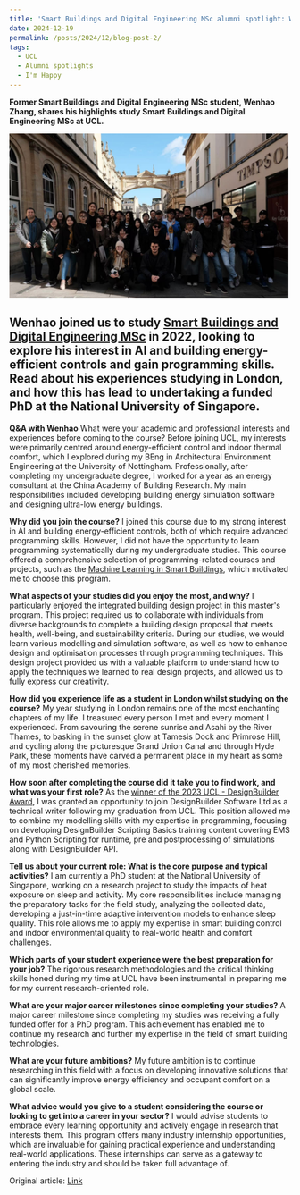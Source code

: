 ```yaml
---
title: 'Smart Buildings and Digital Engineering MSc alumni spotlight: Wenhao Zhang'
date: 2024-12-19
permalink: /posts/2024/12/blog-post-2/
tags:
  - UCL
  - Alumni spotlights
  - I'm Happy
---
```


**Former Smart Buildings and Digital Engineering MSc student, Wenhao Zhang, shares his highlights study Smart Buildings and Digital Engineering MSc at UCL.**

<img src="/images/uclalumnispotlights.jpg" alt="alumni spotlights" width="500">

Wenhao joined us to study [Smart Buildings and Digital Engineering MSc](https://www.ucl.ac.uk/prospective-students/graduate/taught-degrees/smart-buildings-and-digital-engineering-msc) in 2022, looking to explore his interest in AI and building energy-efficient controls and gain programming skills. Read about his experiences studying in London, and how this has lead to undertaking a funded PhD at the National University of Singapore.
------
**Q&A with Wenhao**
What were your academic and professional interests and experiences before coming to the course?
Before joining UCL, my interests were primarily centred around energy-efficient control and indoor thermal comfort, which I explored during my BEng in Architectural Environment Engineering at the University of Nottingham. Professionally, after completing my undergraduate degree, I worked for a year as an energy consultant at the China Academy of Building Research. My main responsibilities included developing building energy simulation software and designing ultra-low energy buildings.

**Why did you join the course?**
I joined this course due to my strong interest in AI and building energy-efficient controls, both of which require advanced programming skills. However, I did not have the opportunity to learn programming systematically during my undergraduate studies. This course offered a comprehensive selection of programming-related courses and projects, such as the [Machine Learning in Smart Buildings](https://www.ucl.ac.uk/module-catalogue/modules/machine-learning-in-smart-buildings-BENV0119), which motivated me to choose this program.

**What aspects of your studies did you enjoy the most, and why?**
I particularly enjoyed the integrated building design project in this master's program. This project required us to collaborate with individuals from diverse backgrounds to complete a building design proposal that meets health, well-being, and sustainability criteria. During our studies, we would learn various modelling and simulation software, as well as how to enhance design and optimisation processes through programming techniques. This design project provided us with a valuable platform to understand how to apply the techniques we learned to real design projects, and allowed us to fully express our creativity. 

**How did you experience life as a student in London whilst studying on the course?**
My year studying in London remains one of the most enchanting chapters of my life.  I treasured every person I met and every moment I experienced. From savouring the serene sunrise and Asahi by the River Thames, to basking in the sunset glow at Tamesis Dock and Primrose Hill, and cycling along the picturesque Grand Union Canal and through Hyde Park, these moments have carved a permanent place in my heart as some of my most cherished memories.

**How soon after completing the course did it take you to find work, and what was your first role?**
As the [winner of the 2023 UCL - DesignBuilder Award](https://www.ucl.ac.uk/bartlett/environmental-design/news/2023/jun/designbuilder-award-honours-smart-buildings-and-digital-engineering-msc-students), I was granted an opportunity to join DesignBuilder Software Ltd as a technical writer following my graduation from UCL. This position allowed me to combine my modelling skills with my expertise in programming, focusing on developing DesignBuilder Scripting Basics training content covering EMS and Python Scripting for runtime, pre and postprocessing of simulations along with DesignBuilder API.

**Tell us about your current role: What is the core purpose and typical activities?**
I am currently a PhD student at the National University of Singapore, working on a research project to study the impacts of heat exposure on sleep and activity. My core responsibilities include managing the preparatory tasks for the field study, analyzing the collected data, developing a just-in-time adaptive intervention models to enhance sleep quality. This role allows me to apply my expertise in smart building control and indoor environmental quality to real-world health and comfort challenges.

**Which parts of your student experience were the best preparation for your job?**
The rigorous research methodologies and the critical thinking skills honed during my time at UCL have been instrumental in preparing me for my current research-oriented role.

**What are your major career milestones since completing your studies?**
A major career milestone since completing my studies was receiving a fully funded offer for a PhD program. This achievement has enabled me to continue my research and further my expertise in the field of smart building technologies.

**What are your future ambitions?**
My future ambition is to continue researching in this field with a focus on developing innovative solutions that can significantly improve energy efficiency and occupant comfort on a global scale.

**What advice would you give to a student considering the course or looking to get into a career in your sector?**
I would advise students to embrace every learning opportunity and actively engage in research that interests them. This program offers many industry internship opportunities, which are invaluable for gaining practical experience and understanding real-world applications. These internships can serve as a gateway to entering the industry and should be taken full advantage of.

Original article: [Link](https://www.ucl.ac.uk/bartlett/environmental-design/study/masters-degrees/environmental-design-and-engineering-alumni-and-student-experiences/smart)
